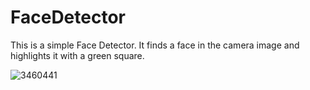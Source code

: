 # FaceDetector

This is a simple Face Detector. It finds a face in the camera image and highlights it with a green square.

![3460441](https://github.com/BlazeEdge/FaceDetector/assets/126488067/7db92892-b212-4b2a-b6db-8d70b4c62f73)
